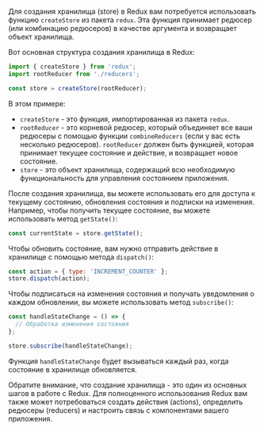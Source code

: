 Для создания хранилища (store) в Redux вам потребуется использовать функцию `createStore` из пакета `redux`. Эта функция принимает редюсер (или комбинацию редюсеров) в качестве аргумента и возвращает объект хранилища.

Вот основная структура создания хранилища в Redux:

```javascript
import { createStore } from 'redux';
import rootReducer from './reducers';

const store = createStore(rootReducer);
```

В этом примере:
- `createStore` - это функция, импортированная из пакета `redux`.
- `rootReducer` - это корневой редюсер, который объединяет все ваши редюсеры с помощью функции `combineReducers` (если у вас есть несколько редюсеров). `rootReducer` должен быть функцией, которая принимает текущее состояние и действие, и возвращает новое состояние.
- `store` - это объект хранилища, содержащий всю необходимую функциональность для управления состоянием приложения.

После создания хранилища, вы можете использовать его для доступа к текущему состоянию, обновления состояния и подписки на изменения. Например, чтобы получить текущее состояние, вы можете использовать метод `getState()`:

```javascript
const currentState = store.getState();
```

Чтобы обновить состояние, вам нужно отправить действие в хранилище с помощью метода `dispatch()`:

```javascript
const action = { type: 'INCREMENT_COUNTER' };
store.dispatch(action);
```

Чтобы подписаться на изменения состояния и получать уведомления о каждом обновлении, вы можете использовать метод `subscribe()`:

```javascript
const handleStateChange = () => {
  // Обработка изменения состояния
};

store.subscribe(handleStateChange);
```

Функция `handleStateChange` будет вызываться каждый раз, когда состояние в хранилище обновляется.

Обратите внимание, что создание хранилища - это один из основных шагов в работе с Redux. Для полноценного использования Redux вам также может потребоваться создать действия (actions), определить редюсеры (reducers) и настроить связь с компонентами вашего приложения.